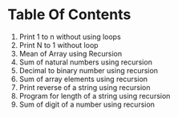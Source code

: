 # Table Of Contents

1. Print 1 to n without using loops
2. Print N to 1 without loop
3. Mean of Array using Recursion
4. Sum of natural numbers using recursion
5. Decimal to binary number using recursion
6. Sum of array elements using recursion
7. Print reverse of a string using recursion
8. Program for length of a string using recursion
9. Sum of digit of a number using recursion